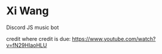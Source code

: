 # Xi Wang

Discord JS music bot

credit where credit is due: https://www.youtube.com/watch?v=fN29HIaoHLU
